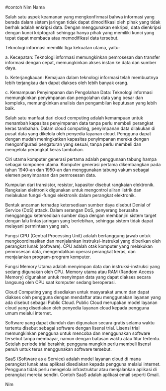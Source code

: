 #contoh
Nim
Nama

Salah satu aspek keamanan yang mengkonfirmasi bahwa informasi yang berada dalam sistem jaringan tidak dapat dimodifikasi oleh pihak yang tidak berhak adalah enkripsi data. Dengan menggunakan enkripsi, data dienkripsi dengan kunci kriptografi sehingga hanya pihak yang memiliki kunci yang tepat dapat membaca atau memodifikasi data tersebut.

Teknologi informasi memiliki tiga kekuatan utama, yaitu:

a. Kecepatan: Teknologi informasi memungkinkan pemrosesan dan transfer informasi dengan cepat, memungkinkan akses instan ke data dan sumber daya.

b. Keterjangkauan: Kemajuan dalam teknologi informasi telah membuatnya lebih terjangkau dan dapat diakses oleh lebih banyak orang.

c. Kemampuan Penyimpanan dan Pengolahan Data: Teknologi informasi memungkinkan penyimpanan dan pengolahan data yang besar dan kompleks, memungkinkan analisis dan pengambilan keputusan yang lebih baik.

Salah satu manfaat dari cloud computing adalah kemampuan untuk menambah kapasitas penyimpanan data tanpa perlu membeli perangkat keras tambahan. Dalam cloud computing, penyimpanan data dilakukan di pusat data yang dikelola oleh penyedia layanan cloud. Pengguna dapat dengan mudah meningkatkan kapasitas penyimpanan mereka dengan mengonfigurasi pengaturan yang sesuai, tanpa perlu membeli dan mengelola perangkat keras tambahan.

Ciri utama komputer generasi pertama adalah penggunaan tabung hampa sebagai komponen utama. Komputer generasi pertama dikembangkan pada tahun 1940-an dan 1950-an dan menggunakan tabung vakum sebagai elemen penyimpanan dan pemrosesan data.

Kumpulan dari transistor, resistor, kapasitor disebut rangkaian elektronik. Rangkaian elektronik digunakan untuk mengontrol aliran listrik dan melakukan fungsi-fungsi elektronik dalam perangkat elektronik.

Bentuk ancaman terhadap ketersediaan sumber daya disebut Denial of Service (DoS) attack. Dalam serangan DoS, penyerang berusaha mengganggu ketersediaan sumber daya dengan membanjiri sistem target dengan lalu lintas jaringan yang berlebihan, sehingga sistem tidak dapat melayani permintaan yang sah.

Fungsi CPU (Central Processing Unit) adalah bertanggung jawab untuk mengkoordinasikan dan menjalankan instruksi-instruksi yang diberikan oleh perangkat lunak (software). CPU adalah otak komputer yang melakukan pemrosesan data, mengendalikan operasi perangkat keras, dan menjalankan program-program komputer.

Fungsi Memory Utama adalah menyimpan data dan instruksi-instruksi yang sedang digunakan oleh CPU. Memory utama atau RAM (Random Access Memory) digunakan untuk menyimpan data yang dapat diakses secara langsung oleh CPU saat komputer sedang beroperasi.

Cloud Computing yang disediakan untuk masyarakat umum dan dapat diakses oleh pengguna dengan mendaftar atau menggunakan layanan yang ada disebut sebagai Public Cloud. Public Cloud merupakan model layanan cloud yang disediakan oleh penyedia layanan cloud kepada pengguna umum melalui internet.

Software yang dapat diunduh dan digunakan secara gratis selama waktu tertentu disebut sebagai software dengan lisensi trial. Lisensi trial memungkinkan pengguna untuk mencoba dan menggunakan software tersebut tanpa membayar, namun dengan batasan waktu atau fitur tertentu. Setelah periode trial berakhir, pengguna mungkin perlu membeli lisensi penuh untuk terus menggunakan software tersebut.

SaaS (Software as a Service) adalah model layanan cloud di mana perangkat lunak atau aplikasi disediakan kepada pengguna melalui internet. Pengguna tidak perlu mengelola infrastruktur atau menjalankan aplikasi di perangkat mereka sendiri. Contoh SaaS adalah aplikasi email seperti Gmail.

Nim
